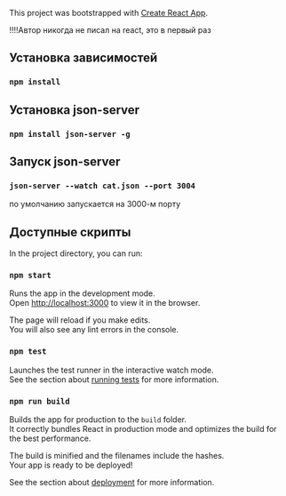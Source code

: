 This project was bootstrapped with [Create React App](https://github.com/facebook/create-react-app).

!!!!Автор никогда не писал на react, это в первый раз

## Установка зависимостей

### `npm install`

## Установка json-server

### `npm install json-server -g`

## Запуск json-server

### `json-server --watch cat.json --port 3004`

по умолчанию запускается на 3000-м порту

## Доступные скрипты

In the project directory, you can run:

### `npm start`

Runs the app in the development mode.<br />
Open [http://localhost:3000](http://localhost:3000) to view it in the browser.

The page will reload if you make edits.<br />
You will also see any lint errors in the console.

### `npm test`

Launches the test runner in the interactive watch mode.<br />
See the section about [running tests](https://facebook.github.io/create-react-app/docs/running-tests) for more information.

### `npm run build`

Builds the app for production to the `build` folder.<br />
It correctly bundles React in production mode and optimizes the build for the best performance.

The build is minified and the filenames include the hashes.<br />
Your app is ready to be deployed!

See the section about [deployment](https://facebook.github.io/create-react-app/docs/deployment) for more information.
